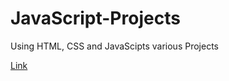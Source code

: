 # JavaScript-Projects

Using HTML, CSS and JavaScipts various Projects

<!-- (https://javascript_projects_rehan_qasim.surge.sh/)[Link] -->

[Link](https://javascript_projects_rehan_qasim.surge.sh/)